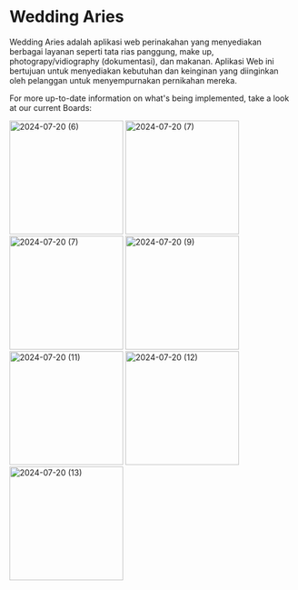 # Wedding Aries

Wedding Aries adalah aplikasi web perinakahan yang menyediakan berbagai layanan seperti tata rias panggung, make up, photograpy/vidiography (dokumentasi), dan makanan. Aplikasi Web ini bertujuan untuk 
menyediakan kebutuhan dan keinginan yang diinginkan oleh pelanggan untuk menyempurnakan pernikahan mereka.

For more up-to-date information on what's being implemented, take a look at our current Boards:

<img src="https://github.com/user-attachments/assets/ab3584bb-f627-41a4-a112-832630d0e29b" alt="2024-07-20 (6)" width="200"/>
<img src="https://github.com/user-attachments/assets/8a7ded56-550c-4162-abb3-418c98a85dc7" alt="2024-07-20 (7)" width="200"/>
<img src="https://github.com/user-attachments/assets/ceb21d45-f3ff-42ab-bbf2-695c006b06bd" alt="2024-07-20 (7)" width="200"/>

<img src="https://github.com/user-attachments/assets/dd94a229-4bf1-4d7a-8217-f2920ee84de4" alt="2024-07-20 (9)" width="200"/>
<img src="https://github.com/user-attachments/assets/48e0e817-50ea-4da8-b51b-ea13b581e51d" alt="2024-07-20 (11)" width="200"/>
<img src="https://github.com/user-attachments/assets/a103e077-a48b-40a1-835e-73726069ace1" alt="2024-07-20 (12)" width="200"/>

<img src="https://github.com/user-attachments/assets/b0254a1d-d231-4edf-ba15-9e4a4282b86c" alt="2024-07-20 (13)" width="200"/>
